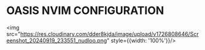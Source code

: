 # OASIS NVIM CONFIGURATION

<img src="https://res.cloudinary.com/dder8kjda/image/upload/v1726808646/Screenshot_20240919_233551_nudloo.png" style={{width: '100%'}}/>
